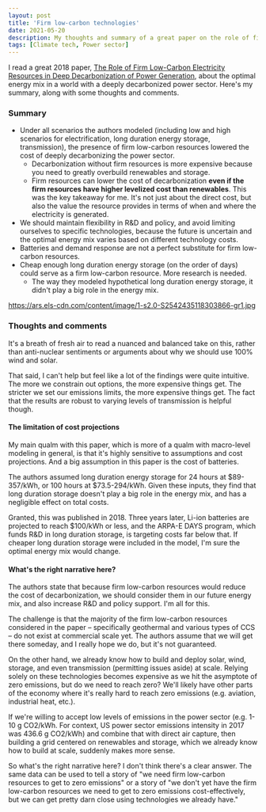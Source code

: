 ```yaml
---
layout: post
title: 'Firm low-carbon technologies'
date: 2021-05-20
description: My thoughts and summary of a great paper on the role of firm, low-carbon technologies in our future energy mix.
tags: [Climate tech, Power sector]
---
```

I read a great 2018 paper, [The Role of Firm Low-Carbon Electricity Resources in Deep Decarbonization of Power Generation](https://www.sciencedirect.com/science/article/pii/S2542435118303866), about the optimal energy mix in a world with a deeply decarbonized power sector. Here's my summary, along with some thoughts and comments.

### Summary
- Under all scenarios the authors modeled (including low and high scenarios for electrification, long duration energy storage, transmission), the presence of firm low-carbon resources lowered the cost of deeply decarbonizing the power sector.
	- Decarbonization without firm resources is more expensive because you need to greatly overbuild renewables and storage.
	- Firm resources can lower the cost of decarbonization **even if the firm resources have higher levelized cost than renewables**. This was the key takeaway for me. It's not just about the direct cost, but also the value the resource provides in terms of when and where the electricity is generated.
- We should maintain flexibility in R&D and policy, and avoid limiting ourselves to specific technologies, because the future is uncertain and the optimal energy mix varies based on different technology costs.
- Batteries and demand response are not a perfect substitute for firm low-carbon resources.
- Cheap enough long duration energy storage (on the order of days) could serve as a firm low-carbon resource. More research is needed.
	- The way they modeled hypothetical long duration energy storage, it didn't play a big role in the energy mix.

https://ars.els-cdn.com/content/image/1-s2.0-S2542435118303866-gr1.jpg
 
 ### Thoughts and comments
It's a breath of fresh air to read a nuanced and balanced take on this, rather than anti-nuclear sentiments or arguments about why we should use 100% wind and solar.

That said, I can't help but feel like a lot of the findings were quite intuitive. The more we constrain out options, the more expensive things get. The stricter we set our emissions limits, the more expensive things get. The fact that the results are robust to varying levels of transmission is helpful though.

#### The limitation of cost projections
My main qualm with this paper, which is more of a qualm with macro-level modeling in general, is that it's highly sensitive to assumptions and cost projections. And a big assumption in this paper is the cost of batteries.

The authors assumed long duration energy storage for 24 hours at $89-357/kWh, or 100 hours at $73.5-294/kWh. Given these inputs, they find that long duration storage doesn't play a big role in the energy mix, and has a negligible effect on total costs.

Granted, this was published in 2018. Three years later, Li-ion batteries are projected to reach $100/kWh or less, and the ARPA-E DAYS program, which funds R&D in long duration storage, is targeting costs far below that. If cheaper long duration storage were included in the model, I'm sure the optimal energy mix would change.

#### What's the right narrative here?
The authors state that because firm low-carbon resources would reduce the cost of decarbonization, we should consider them in our future energy mix, and also increase R&D and policy support. I'm all for this.

The challenge is that the majority of the firm low-carbon resources considered in the paper – specifically geothermal and various types of CCS – do not exist at commercial scale yet. The authors assume that we will get there someday, and I really hope we do, but it's not guaranteed. 

On the other hand, we already know how to build and deploy solar, wind, storage, and even transmission (permitting issues aside) at scale. Relying solely on these technologies becomes expensive as we hit the asymptote of zero emissions, but do we need to reach zero? We'll likely have other parts of the economy where it's really hard to reach zero emissions (e.g. aviation, industrial heat, etc.).

If we're willing to accept low levels of emissions in the power sector (e.g. 1-10 g CO2/kWh. For context, US power sector emissions intensity in 2017 was 436.6 g CO2/kWh) and combine that with direct air capture, then building a grid centered on renewables and storage, which we already know how to build at scale, suddenly makes more sense.

So what's the right narrative here? I don't think there's a clear answer. The same data can be used to tell a story of "we need firm low-carbon resources to get to zero emissions" or a story of "we don't yet have the firm low-carbon resources we need to get to zero emissions cost-effectively, but we can get pretty darn close using technologies we already have."
